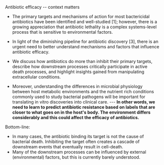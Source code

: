 Antibiotic efficacy -- context matters

* The primary targets and mechanisms of action for most bactericidal antibiotics have been identified and well-studied [1]; however, there is a growing appreciation that antibiotic lethality is a complex systems-level process that is sensitive to environmental factors.

* In light of the diminishing pipeline for antibiotic discovery [3], there is an urgent need to better understand mechanisms and factors that influence antibiotic efficacy.

* We discuss how antibiotics do more than inhibit their primary targets, describe how downstream processes critically participate in active death processes, and highlight insights gained from manipulating extracellular conditions.

* Moreover, understanding the differences in microbial physiology between host metabolic environments and the nutrient rich conditions commonly used to study bacterial pathogens will be important for translating in vitro discoveries into clinical care. --- **In other words, we need to learn to predict antibiotic resistance based on labels that are closer to what goes on in the host's body. The environment differs considerably and this could affect the efficacy of antibiotics.**

Bottom-line:
  * In many cases, the antibiotic binding its target is not the cause of bacterial death. Inhibiting the target often creates a cascade of downstream events that eventually result in cell-death.
  * Many of the downstream processes can be influenced by external (environmental) factors, but this is currently barely understood.
